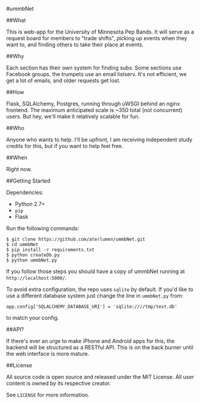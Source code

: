 #ummbNet


##What

This is web-app for the University of Minnesota Pep Bands. It will serve as a request board for members to "trade shifts", picking up events when they want to, and finding others to take their place at events.


##Why

Each section has their own system for finding subs. Some sections use Facebook groups, the trumpets use an email listserv. It's not efficient, we get a lot of emails, and older requests get lost.


##How

Flask, SQLAlchemy, Postgres, running through uWSGI behind an nginx frontend. The maximum anticipated scale is ~350 total (not concurrent) users. But hey, we'll make it relatively scalable for fun.


##Who

Anyone who wants to help. I'll be upfront, I am receiving independent study credits for this, but if you want to help feel free.


##When

Right now.


##Getting Started

Dependencies:

+ Python 2.7+
+ `pip`
+ Flask

Run the following commands:

    $ git clone https://github.com/aterlumen/ummbNet.git
    $ cd ummbNet
    $ pip install -r requirements.txt
    $ python createDb.py
    $ python ummbNet.py
    
If you follow those steps you should have a copy of ummbNet running at `http://localhost:5000/`. 

To avoid extra configuration, the repo uses `sqlite` by default. If you'd like to use a different database system just change the line in `ummbNet.py` from:

`app.config['SQLALCHEMY_DATABASE_URI'] = 'sqlite:////tmp/test.db'`

to match your config.


##API?

If there's ever an urge to make iPhone and Android apps for this, the backend will be structured as a RESTful API. This is on the back burner until the web interface is more mature.

##License

All source code is open source and released under the MIT License. All user content is owned by its respective creator.

See `LICENSE` for more information.
